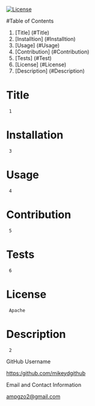 

  [![License](https://img.shields.io/badge/License-Apache_2.0-blue.svg)](https://opensource.org/licenses/Apache-2.0) 

  #Table of Contents
  1. [Title] (#Title)
  2. [Installtion] (#Installtion)
  3. [Usage] (#Usage)
  4. [Contribution] (#Contribution)
  5. [Tests] (#Test)
  6. [License] (#License)
  7. [Description] (#Description)

  # Title

     1

  # Installation

     3

  # Usage

     4

  # Contribution

     5

  # Tests

     6

  # License

     Apache

  # Description
  
     2

  GitHub Username
    
  [https:/github.com/mikeydgithub](https:/github.com/mikeydgithub)
  
  Email and Contact Information
     
  ampgzo2@gmail.com
  